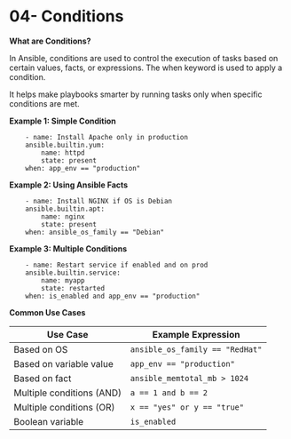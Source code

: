 # 04- Conditions

**What are Conditions?**

In Ansible, conditions are used to control the execution of tasks based on certain values, facts, or expressions. The when keyword is used to apply a condition.

It helps make playbooks smarter by running tasks only when specific conditions are met.

 

 **Example 1: Simple Condition**

        - name: Install Apache only in production
        ansible.builtin.yum:
            name: httpd
            state: present
        when: app_env == "production"

**Example 2: Using Ansible Facts**

        - name: Install NGINX if OS is Debian
        ansible.builtin.apt:
            name: nginx
            state: present
        when: ansible_os_family == "Debian"

**Example 3: Multiple Conditions**

        - name: Restart service if enabled and on prod
        ansible.builtin.service:
            name: myapp
            state: restarted
        when: is_enabled and app_env == "production"

**Common Use Cases**

| Use Case                  |     Example Expression          |
| ------------------------- | ------------------------------- |
| Based on OS               | `ansible_os_family == "RedHat"` |
| Based on variable value   | `app_env == "production"`       |
| Based on fact             | `ansible_memtotal_mb > 1024`    |
| Multiple conditions (AND) | `a == 1 and b == 2`             |
| Multiple conditions (OR)  | `x == "yes" or y == "true"`     |
| Boolean variable          | `is_enabled`                    |


